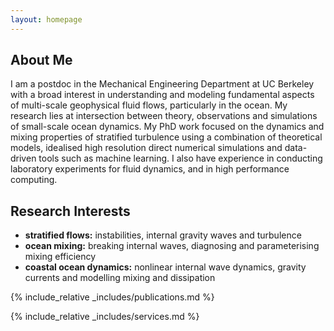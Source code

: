 ```yaml
---
layout: homepage
---
```


## About Me

I am a postdoc in the Mechanical Engineering Department at UC Berkeley with a broad interest in understanding and modeling fundamental aspects of multi-scale geophysical fluid flows, particularly in the ocean. My research lies at intersection between theory, observations and simulations of small-scale ocean dynamics. My PhD work focused on the dynamics and mixing properties of stratified turbulence using a combination of theoretical models, idealised high resolution direct numerical simulations and data-driven tools such as machine learning. I also have experience in conducting laboratory experiments for fluid dynamics, and in high performance computing.

## Research Interests

- **stratified flows:** instabilities, internal gravity waves and turbulence
- **ocean mixing:** breaking internal waves, diagnosing and parameterising mixing efficiency
- **coastal ocean dynamics:** nonlinear internal wave dynamics, gravity currents and modelling mixing and dissipation 

{% include_relative _includes/publications.md %}

{% include_relative _includes/services.md %}
